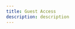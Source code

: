 ```yaml
---
title: Guest Access
description: description
---
```


<inline-fragment platform="ios" src="~/sdk/auth/fragments/ios/guest-access.md"></inline-fragment>
<inline-fragment platform="android" src="~/sdk/auth/fragments/android/guest-access.md"></inline-fragment>